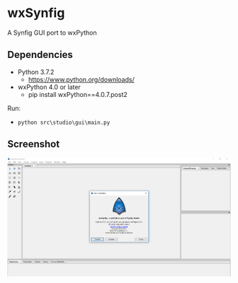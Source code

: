wxSynfig
====================
A Synfig GUI port to wxPython


Dependencies
--------------
- Python 3.7.2
   - https://www.python.org/downloads/
- wxPython 4.0 or later
   - pip install wxPython==4.0.7.post2    

Run:
- `python src\studio\gui\main.py`

Screenshot
-----------
![screenshot](screenshot-1.PNG)
